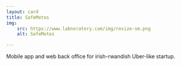 ```yaml
---
layout: card
title: SafeMotos
img:
    src: https://www.labnoratory.com/img/resize-sm.png
    alt: SafeMotos

---
```

Mobile app and web back office for irish-rwandish Uber-like startup.
